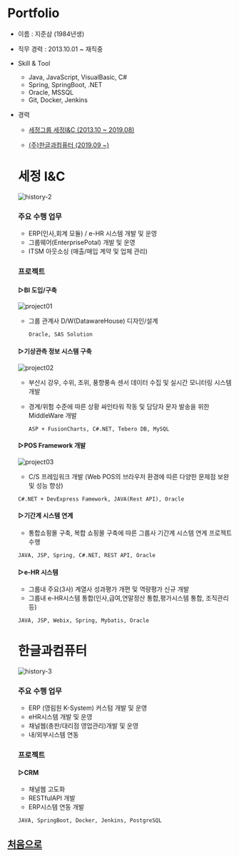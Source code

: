 # Portfolio

- 이름 : 지준삼 (1984년생)

- 직무 경력 : 2013.10.01 ~ 재직중

- Skill & Tool
  - Java, JavaScript, VisualBasic, C#
  - Spring, SpringBoot, .NET
  - Oracle, MSSQL
  - Git, Docker, Jenkins

- 경력
  
  - [세정그룹 세정I&C (2013.10 ~ 2019.08)](#세정-ic)

  - [(주)한글과컴퓨터 (2019.09 ~)](#한글과컴퓨터)
    
  
  
  ##
  # 세정 I&C
  
  ![history-2](assets/Sejung.png)
  
  ### 주요 수행 업무 

  - ERP(인사,회계 모듈) / e-HR 시스템 개발 및 운영
  - 그룹웨어(EnterprisePotal) 개발 및 운영
  - ITSM 아웃소싱 (매출/매입 계약 및 업체 관리)
  
  ### 프로젝트
  
  #### ▷BI 도입/구축
  
  ![project01](assets/sas.png)
  
  - 그룹 관계사 D/W(DatawareHouse) 디자인/설계
  
    `Oracle, SAS Solution`


  #### ▷기상관측 정보 시스템 구축
  
  ![project02](assets/BS_City.png)
  
  - 부산시 강우, 수위, 조위, 풍향풍속 센서 데이터 수집 및 실시간 모니터링 시스템 개발
  
  - 경계/위험 수준에 따른 상황 싸인타워 작동 및 담당자 문자 발송을 위한 MiddleWare 개발
  
    `ASP + FusionCharts, C#.NET, Tebero DB, MySQL`
    
  #### ▷POS Framework 개발
  
  ![project03](assets/POS.png)
  
  -  C/S 프레임워크 개발 (Web POS의 브라우저 환경에 따른 다양한 문제점 보완 및 성능 향상) 
  
    `C#.NET + DevExpress Famework, JAVA(Rest API), Oracle`
      
  #### ▷기간계 시스템 연계
  
  -  통합쇼핑몰 구축, 복합 쇼핑몰 구축에 따른 그룹사 기간계 시스템 연계 프로젝트 수행 
  
    `JAVA, JSP, Spring, C#.NET, REST API, Oracle`

  #### ▷e-HR 시스템
  
  -  그룹내 주요(3사) 계열사 성과평가 개편 및 역량평가 신규 개발
  -  그룹내 e-HR시스템 통합(인사,급여,연말정산 통합,평가시스템 통합, 조직관리 등) 
  
    `JAVA, JSP, Webix, Spring, Mybatis, Oracle`



  ##
  # 한글과컴퓨터
  
  ![history-3](assets/hancom.png)

  ### 주요 수행 업무 

  - ERP (영림원 K-System) 커스텀 개발 및 운영
  - eHR시스템 개발 및 운영
  - 채널웹(총판/대리점 영업관리)개발 및 운영
  - 내/외부시스템 연동

  ### 프로젝트
 
  #### ▷CRM
  
  - 채널웹 고도화
  - RESTfulAPI 개발
  - ERP시스템 연동 개발

  `JAVA, SpringBoot, Docker, Jenkins, PostgreSQL`

##
## [처음으로](#Portfolio)

